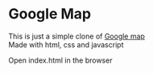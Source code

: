 # Google Map

This is just a simple clone of [Google map](https://maps.google.com/)\
Made with html, css and javascript

Open index.html in the browser

